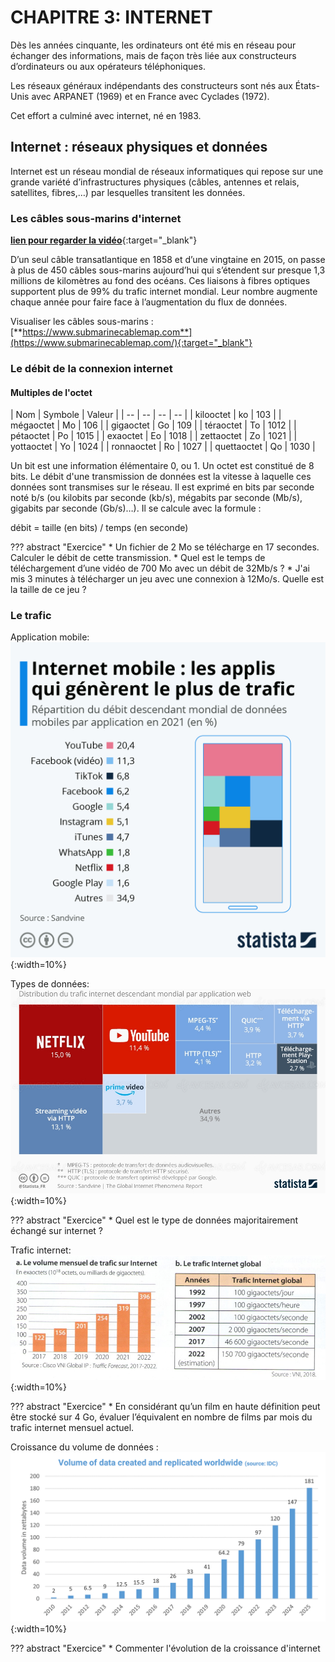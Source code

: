 # CHAPITRE 3: INTERNET


Dès les années cinquante, les ordinateurs ont été mis en réseau pour échanger des informations, mais de façon très liée aux constructeurs d’ordinateurs ou aux opérateurs téléphoniques.

Les réseaux généraux indépendants des constructeurs sont nés aux États-Unis avec ARPANET (1969) et en France avec Cyclades (1972).

Cet effort a culminé avec internet, né en 1983.

## Internet : réseaux physiques et données

Internet est un réseau mondial de réseaux informatiques qui repose sur une grande variété d’infrastructures physiques (câbles, antennes et relais, satellites, fibres,…) par lesquelles transitent les données.

### Les câbles sous-marins d'internet

[**lien pour regarder la vidéo**](https://www.youtube.com/watch?v=MzcKHQyDL5o){:target="_blank"} 

D’un seul câble transatlantique en 1858 et d’une vingtaine en 2015, on passe à plus de 450 câbles sous-marins aujourd’hui qui s’étendent sur presque 1,3 millions de kilomètres au fond des océans. Ces liaisons à fibres optiques supportent plus de 99% du trafic internet mondial. Leur nombre augmente chaque année pour faire face à l’augmentation du flux de données.

Visualiser les câbles sous-marins : [**https://www.submarinecablemap.com**](https://www.submarinecablemap.com/){:target="_blank"}

### Le débit de la connexion internet

#### Multiples de l'octet

| Nom |	Symbole | Valeur |
| -- | -- | -- | -- |
| kilooctet 	| ko |	103 |
| mégaoctet |	Mo 	| 106 |
| gigaoctet |	Go 	| 109 |
| téraoctet |	To 	| 1012 |
| pétaoctet |	Po 	| 1015 |
| exaoctet |	Eo 	| 1018 |
| zettaoctet | Zo 	| 1021 |
| yottaoctet |	Yo 	| 1024 |
| ronnaoctet |	Ro 	| 1027 |
| quettaoctet |	Qo | 1030 |

Un bit est une information élémentaire 0, ou 1. Un octet est constitué de 8 bits. Le débit d'une transmission de données est la vitesse à laquelle ces données sont transmises sur le réseau. Il est exprimé en bits par seconde noté b/s (ou kilobits par seconde (kb/s), mégabits par seconde (Mb/s), gigabits par seconde (Gb/s)…). Il se calcule avec la formule : 

débit = taille (en bits) / temps (en seconde)

??? abstract "Exercice" 
    *  Un fichier de 2 Mo se télécharge en 17 secondes. Calculer le débit de cette transmission.
    * Quel est le temps de téléchargement d’une vidéo de 700 Mo avec un débit de 32Mb/s ?
    * J'ai mis 3 minutes à télécharger un jeu avec une connexion à 12Mo/s. Quelle est la taille de ce jeu ?


### Le trafic

Application mobile:
![Download](./img/mobile.jpeg){:width=10%}

Types de données:
![Download](./img/videos.jpg){:width=10%}

??? abstract "Exercice" 
    * Quel est le type de données majoritairement échangé sur internet ?

Trafic internet: 
![Download](./img/trafic.png){:width=10%}

??? abstract "Exercice" 
    * En considérant qu’un film en haute définition peut être stocké sur 4 Go, évaluer l’équivalent en nombre de films par mois du trafic internet mensuel actuel.

Croissance du volume de données : 
![Download](./img/croissance.png){:width=10%}

??? abstract "Exercice" 
    * Commenter l'évolution de la croissance d'internet

<!--
## PROGRAMMATION

* [TD1 - Introduction au langage HTML](./ressources/Act1-introduction-au-html.pdf){:target="_blank"}    
* [TD2 - Introduction aux feuille de style avec CSS](./ressources/Act2-feuille-de-style-CSS.pdf){:target="_blank"}   
* [TD3 - Découverte des tableaux en HTML](./ressources/Act3-HTML-tableau.pdf){:target="_blank"}   

Pour réaliser les activités de ce chapitre, veuillez utiliser ce [**lien**](https://codebetter.lucaswillems.com/){:target="_blank"}  

??? abstract "Correction"   

    ![Download](../../icones/download-solid.svg){:width=3%}[PoemeMusset.html (Partie1)](./ressources/poemeMusset.html){:target="_blank"}   
    ![Download](../../icones/download-solid.svg){:width=3%}[Image Alfred de Musset](./ressources/ADM.png){:target="_blank"}   
    ![Download](../../icones/download-solid.svg){:width=3%}[style.css](./ressources/style.css){:target="_blank"}   
    <!--[Tableaux](./ressources/tableaux/Act3.zip){:target="_blank"} -->  
<!-- 
??? danger "EVALUATION"

    Vous devez programmer un site WEB en utilisant les connaissance acquise lors des 3 TDs effectués en classe sur le HTML et CSS.    
    Votre site portera sur le thème de votre choix (Mangas, livres, Films, Musique...etc).
    A la date indiqué, vous devrez présenter votre production à l'oral suivant les critères suivants:
    
    * Durée de la présentation : 5 minutes
        * Présentation: 30 secondes
        * Le thème : 30 secondes 
        * Le code + le site : 3 minutes
        * Conclusion (difficultés rencontrées, remarques...etc ) : 1 minute

## DECOUVERTE

### Activité 1 - Le WEB vs Internet

* Télécharger le document ![Download](../../icones/download-solid.svg){:width=3%}[**Le_WEB.pdf**](./ressources/Le_WEB.pdf){:target="_blank"}.
* Sur le document, plusieurs liens menant vers des vidéos, seront à visionner pour pouvoir répondre aux différentes questions du même document.

### Activité 2 - Les cookies

* Télécharger le document ![Download](../../icones/download-solid.svg){:width=3%}[**Les_cookies.pdf**](./ressources/Les_cookies.pdf){:target="_blank"}.
* Vous devez répondre aux questions du document en visionnant la vidéo suivante (cliquer sur la vidéo pour la visionner):


[![Vidéo act2](./ressources/j_ai_attrape_un_cookie.jpg){:width=30%}](./ressources/j_ai_attrape_un_cookie.mp4 "j'ai attrapé un cookie"){:target="_blank"}

## SYNTHESE

Voici la synthèse:
![Download](../../icones/download-solid.svg){:width=3%}[**Synthèse_La-page-WEB.pdf**](./ressources/Synthèse_La-page-WEB.pdf){:target="_blank"}

-->
